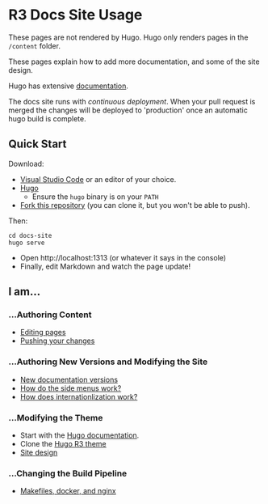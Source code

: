 #  R3 Docs Site Usage

These pages are not rendered by Hugo.  Hugo only renders pages in the `/content` folder.

These pages explain how to add more documentation, and some of the site design.

Hugo has extensive [documentation](https://gohugo.io/getting-started/quick-start/).

The docs site runs with _continuous deployment_.  When your pull request is merged the changes will be deployed to 'production' once an automatic hugo build is complete.

## Quick Start

Download:

* [Visual Studio Code](https://code.visualstudio.com/) or an editor of your choice.
* [Hugo](https://github.com/gohugoio/hugo/releases)
    * Ensure the `hugo` binary is on your `PATH`
* [Fork this repository](https://guides.github.com/activities/forking/) (you can clone it, but you won't be able to push).

Then:

```
cd docs-site
hugo serve
```

* Open http://localhost:1313 (or whatever it says in the console)
* Finally, edit Markdown and watch the page update!

## I am...

### ...Authoring Content

* [Editing pages](editing-pages.md)
* [Pushing your changes](pushing-page-changes.md)

### ...Authoring New Versions and Modifying the Site

* [New documentation versions](new-versions.md)
* [How do the side menus work?](hugo-menus.md)
* [How does internationlization work?](i18n.md)

### ...Modifying the Theme

* Start with the [Hugo documentation](https://gohugo.io/documentation/).
* Clone the [Hugo R3 theme](https://github.com/corda/hugo-r3-theme)
* [Site design](site-design.md)

### ...Changing the Build Pipeline

* [Makefiles, docker, and nginx](technical-details.md)